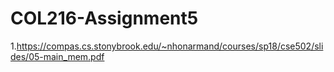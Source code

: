 # COL216-Assignment5

1.https://compas.cs.stonybrook.edu/~nhonarmand/courses/sp18/cse502/slides/05-main_mem.pdf

